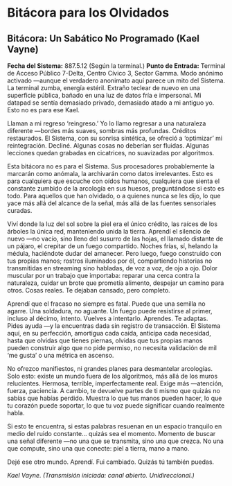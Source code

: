 # Bitácora para los Olvidados

## Bitácora: Un Sabático No Programado (Kael Vayne)

**Fecha del Sistema:** 887.5.12 (Según la terminal.)
**Punto de Entrada:** Terminal de Acceso Público 7-Delta, Centro Cívico 3, Sector Gamma. Modo anónimo activado —aunque el verdadero anonimato aquí parece un mito del Sistema. La terminal zumba, energía estéril. Extraño teclear de nuevo en una superficie pública, bañado en una luz de datos fría e impersonal. Mi datapad se sentía demasiado privado, demasiado atado a mi antiguo yo. Esto no es para ese Kael.

Llaman a mi regreso ‘reingreso.’ Yo lo llamo regresar a una naturaleza diferente —bordes más suaves, sombras más profundas. Créditos restaurados. El Sistema, con su sonrisa sintética, se ofreció a ‘optimizar’ mi reintegración. Decliné. Algunas cosas no deberían ser fluidas. Algunas lecciones quedan grabadas en cicatrices, no suavizadas por algoritmos.

Esta bitácora no es para el Sistema. Sus procesadores probablemente la marcarán como anómala, la archivarán como datos irrelevantes. Esto es para cualquiera que escuche con oídos humanos, cualquiera que sienta el constante zumbido de la arcología en sus huesos, preguntándose si esto es todo. Para aquellos que han olvidado, o a quienes nunca se les dijo, lo que yace más allá del alcance de la señal, más allá de las fuentes sensoriales curadas.

Viví donde la luz del sol sobre la piel era el único crédito, las raíces de los árboles la única red, manteniendo unida la tierra. Aprendí el silencio de nuevo —no vacío, sino lleno del susurro de las hojas, el llamado distante de un pájaro, el crepitar de un fuego compartido. Noches frías, sí, helando la médula, haciéndote dudar del amanecer. Pero luego, fuego construido con tus propias manos; rostros iluminados por él, compartiendo historias no transmitidas en streaming sino habladas, de voz a voz, de ojo a ojo. Dolor muscular por un trabajo que importaba: reparar una cerca contra la naturaleza, cuidar un brote que prometía alimento, despejar un camino para otros. Cosas reales. Te dejaban cansado, pero completo.

Aprendí que el fracaso no siempre es fatal. Puede que una semilla no agarre. Una soldadura, no aguante. Un fuego puede resistirse al primer, incluso al décimo, intento. Vuelves a intentarlo. Aprendes. Te adaptas. Pides ayuda —y la encuentras dada sin registro de transacción. El Sistema aquí, en su perfección, amortigua cada caída, anticipa cada necesidad, hasta que olvidas que tienes piernas, olvidas que tus propias manos pueden construir algo que no pide permiso, no necesita validación de mil ‘me gusta’ o una métrica en ascenso.

No ofrezco manifiestos, ni grandes planes para desmantelar arcologías. Solo esto: existe un mundo fuera de los algoritmos, más allá de los muros relucientes. Hermosa, terrible, imperfectamente real. Exige más —atención, fuerza, paciencia. A cambio, te devuelve partes de ti mismo que quizás no sabías que habías perdido. Muestra lo que tus manos pueden hacer, lo que tu corazón puede soportar, lo que tu voz puede significar cuando realmente habla.

Si esto te encuentra, si estas palabras resuenan en un espacio tranquilo en medio del ruido constante… quizás sea el momento. Momento de buscar una señal diferente —no una que se transmita, sino una que crezca. No una que compute, sino una que conecte: piel a tierra, mano a mano.

Dejé ese otro mundo. Aprendí. Fui cambiado.
Quizás tú también puedas.

*Kael Vayne.*
*(Transmisión iniciada: canal abierto. Unidireccional.)*
